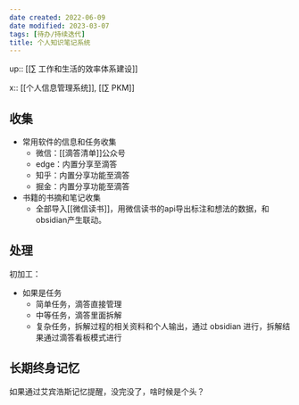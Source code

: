 ```yaml
---
date created: 2022-06-09
date modified: 2023-03-07
tags: [待办/持续迭代]
title: 个人知识笔记系统
---
```


up:: [[∑ 工作和生活的效率体系建设]]

x:: [[个人信息管理系统]], [[∑ PKM]]

## 收集

- 常用软件的信息和任务收集
	- 微信：[[滴答清单]]公众号
	- edge：内置分享至滴答
	- 知乎：内置分享功能至滴答
	- 掘金：内置分享功能至滴答
- 书籍的书摘和笔记收集
	- 全部导入[[微信读书]]，用微信读书的api导出标注和想法的数据，和obsidian产生联动。

## 处理

初加工：

- 如果是任务
	- 简单任务，滴答直接管理
	- 中等任务，滴答里面拆解
	- 复杂任务，拆解过程的相关资料和个人输出，通过 obsidian 进行，拆解结果通过滴答看板模式进行

## 长期终身记忆

如果通过艾宾浩斯记忆提醒，没完没了，啥时候是个头？
